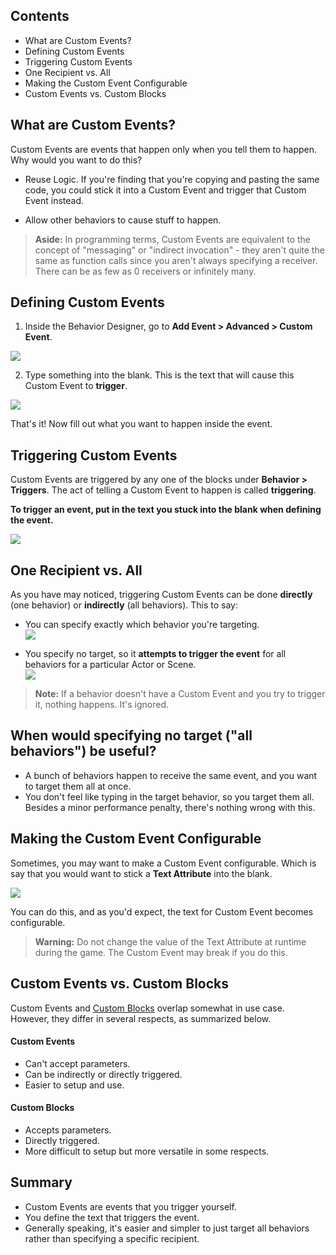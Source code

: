 ## Contents

* What are Custom Events?
* Defining Custom Events
* Triggering Custom Events
* One Recipient vs. All
* Making the Custom Event Configurable
* Custom Events vs. Custom Blocks
 

## What are Custom Events?

Custom Events are events that happen only when you tell them to happen. Why would you want to do this?

* Reuse Logic. If you're finding that you're copying and pasting the same code, you could stick it into a Custom Event and trigger that Custom Event instead.

* Allow other behaviors to cause stuff to happen.
 
> **Aside:** In programming terms, Custom Events are equivalent to the concept of "messaging" or "indirect invocation" - they aren't quite the same as function calls since you aren't always specifying a receiver. There can be as few as 0 receivers or infinitely many.
 

## Defining Custom Events

1. Inside the Behavior Designer, go to **Add Event > Advanced > Custom Event**.

  ![](http://static.stencyl.com/pedia2/ch6/customevent/image00.png)

2. Type something into the blank. This is the text that will cause this Custom Event to **trigger**.

  ![](http://static.stencyl.com/pedia2/ch6/customevent/image01.png)

That's it! Now fill out what you want to happen inside the event.

 
## Triggering Custom Events

Custom Events are triggered by any one of the blocks under **Behavior > Triggers**. The act of telling a Custom Event to happen is called **triggering**.

**To trigger an event, put in the text you stuck into the blank when defining the event.**

![](http://static.stencyl.com/pedia2/ch6/customevent/image02.png)


 
## One Recipient vs. All

As you have may noticed, triggering Custom Events can be done **directly** (one behavior) or **indirectly** (all behaviors). This to say:

* You can specify exactly which behavior you're targeting.<br/>
  ![](http://static.stencyl.com/pedia2/ch6/customevent/image03.png)

* You specify no target, so it **attempts to trigger the event** for all behaviors for a particular Actor or Scene.<br/>
  ![](http://static.stencyl.com/pedia2/ch6/customevent/image04.png)

> **Note:** If a behavior doesn't have a Custom Event and you try to trigger it, nothing happens. It's ignored.


## When would specifying no target ("all behaviors") be useful?

* A bunch of behaviors happen to receive the same event, and you want to target them all at once.
* You don't feel like typing in the target behavior, so you target them all. Besides a minor performance penalty, there's nothing wrong with this.
 

## Making the Custom Event Configurable

Sometimes, you may want to make a Custom Event configurable. Which is say that you would want to stick a **Text Attribute** into the blank.

![](http://static.stencyl.com/pedia2/ch6/customevent/image05.png)

You can do this, and as you'd expect, the text for Custom Event becomes configurable.

> **Warning:** Do not change the value of the Text Attribute at runtime during the game. The Custom Event may break if you do this.
 

## Custom Events vs. Custom Blocks

Custom Events and [Custom Blocks](http://www.stencyl.com/help/viewArticle/106/) overlap somewhat in use case. However, they differ in several respects, as summarized below.

#### Custom Events
* Can't accept parameters.
* Can be indirectly or directly triggered.
* Easier to setup and use.

#### Custom Blocks
* Accepts parameters.
* Directly triggered.
* More difficult to setup but more versatile in some respects.


## Summary

* Custom Events are events that you trigger yourself.
* You define the text that triggers the event.
* Generally speaking, it's easier and simpler to just target all behaviors rather than specifying a specific recipient.
